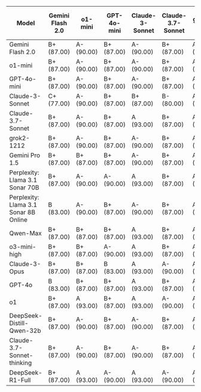 | Model | Gemini Flash 2.0 | o1-mini | GPT-4o-mini | Claude-3-Sonnet | Claude-3.7-Sonnet | grok2-1212 | Gemini Pro 1.5 | Perplexity: Llama 3.1 Sonar 70B | Perplexity: Llama 3.1 Sonar 8B Online | Qwen-Max | o3-mini-high | Claude-3-Opus | GPT-4o | o1 | DeepSeek-Distill-Qwen-32b | Claude-3.7-Sonnet-thinking | DeepSeek-R1-Full | Median Grade | Percentage | Raw Numeric Average |
|------|---|---|---|---|---|---|---|---|---|---|---|---|---|---|---|---|---|-------------|-----------|------------|
| Gemini Flash 2.0 | B+ (87.00) | A- (90.00) | B+ (87.00) | A- (90.00) | B+ (87.00) | A- (90.00) | B+ (87.00) | A- (90.00) | A- (90.00) | A- (90.00) | A- (90.00) | A- (90.00) | A- (90.00) | A- (90.00) | B+ (87.00) | B- (80.00) | A- (90.00) | A- | 90.00 | 3.54 |
| o1-mini | B+ (87.00) | A- (90.00) | B+ (87.00) | A- (90.00) | B+ (87.00) | A- (90.00) | B+ (87.00) | A- (90.00) | A- (90.00) | A- (90.00) | A- (90.00) | A (93.00) | B+ (87.00) | A (93.00) | A (93.00) | A- (90.00) | A- (90.00) | A- | 90.00 | 3.65 |
| GPT-4o-mini | B+ (87.00) | A- (90.00) | B+ (87.00) | A- (90.00) | B+ (87.00) | A- (90.00) | B+ (87.00) | A- (90.00) | B (83.00) | B+ (87.00) | A- (90.00) | A- (90.00) | A- (90.00) | A- (90.00) | B+ (87.00) | B+ (87.00) | A- (90.00) | A- | 90.00 | 3.50 |
| Claude-3-Sonnet | C+ (77.00) | A- (90.00) | B+ (87.00) | B+ (87.00) | B- (80.00) | A- (90.00) | B (83.00) | A- (90.00) | B+ (87.00) | B+ (87.00) | B+ (87.00) | A- (90.00) | B (83.00) | A- (90.00) | B+ (87.00) | B (83.00) | A- (90.00) | B+ | 87.00 | 3.29 |
| Claude-3.7-Sonnet | B+ (87.00) | A- (90.00) | B+ (87.00) | A (93.00) | B+ (87.00) | A- (90.00) | B+ (87.00) | A- (90.00) | B+ (87.00) | C (73.00) | A- (90.00) | B+ (87.00) | A- (90.00) | A- (90.00) | B+ (87.00) | B+ (87.00) | A- (90.00) | B+ | 87.00 | 3.43 |
| grok2-1212 | B+ (87.00) | A- (90.00) | B+ (87.00) | A- (90.00) | B+ (87.00) | A- (90.00) | B+ (87.00) | A- (90.00) | A- (90.00) | A- (90.00) | A- (90.00) | A- (90.00) | A (93.00) | A- (90.00) | B+ (87.00) | B+ (87.00) | C (73.00) | A- | 90.00 | 3.49 |
| Gemini Pro 1.5 | B+ (87.00) | B+ (87.00) | B+ (87.00) | A- (90.00) | B+ (87.00) | A- (90.00) | A (93.00) | A- (90.00) | B+ (87.00) | B+ (87.00) | A- (90.00) | A- (90.00) | B+ (87.00) | A (93.00) | A- (90.00) | B+ (87.00) | A- (90.00) | A- | 90.00 | 3.54 |
| Perplexity: Llama 3.1 Sonar 70B | B+ (87.00) | A- (90.00) | A- (90.00) | A (93.00) | B+ (87.00) | A- (90.00) | B+ (87.00) | A- (90.00) | B+ (87.00) | B+ (87.00) | A- (90.00) | A- (90.00) | B+ (87.00) | A- (90.00) | B+ (87.00) | B+ (87.00) | A- (90.00) | A- | 90.00 | 3.53 |
| Perplexity: Llama 3.1 Sonar 8B Online | B (83.00) | A- (90.00) | B+ (87.00) | A- (90.00) | B+ (87.00) | A- (90.00) | B- (80.00) | A- (90.00) | B+ (87.00) | B+ (87.00) | B+ (87.00) | A- (90.00) | B+ (87.00) | A- (90.00) | B+ (87.00) | B+ (87.00) | A- (90.00) | B+ | 87.00 | 3.41 |
| Qwen-Max | B+ (87.00) | B+ (87.00) | B+ (87.00) | A (93.00) | B+ (87.00) | A- (90.00) | A- (90.00) | A- (90.00) | C (73.00) | B+ (87.00) | A- (90.00) | A (93.00) | A- (90.00) | A- (90.00) | A- (90.00) | A- (90.00) | A- (90.00) | A- | 90.00 | 3.53 |
| o3-mini-high | B+ (87.00) | B+ (87.00) | A- (90.00) | A (93.00) | B+ (87.00) | A- (90.00) | A- (90.00) | A- (90.00) | C (73.00) | A- (90.00) | A- (90.00) | A (93.00) | A (93.00) | A- (90.00) | A- (90.00) | B+ (87.00) | A- (90.00) | A- | 90.00 | 3.57 |
| Claude-3-Opus | B+ (87.00) | B+ (87.00) | B (83.00) | A (93.00) | A- (90.00) | A- (90.00) | B+ (87.00) | A- (90.00) | B+ (87.00) | B+ (87.00) | B+ (87.00) | B+ (87.00) | A- (90.00) | A- (90.00) | A (93.00) | B+ (87.00) | A- (90.00) | B+ | 87.00 | 3.50 |
| GPT-4o | B (83.00) | B+ (87.00) | B+ (87.00) | A (93.00) | B+ (87.00) | A- (90.00) | B (83.00) | A- (90.00) | A- (90.00) | A- (90.00) | B+ (87.00) | B+ (87.00) | B (83.00) | A- (90.00) | A- (90.00) | B+ (87.00) | A- (90.00) | B+ | 87.00 | 3.46 |
| o1 | B+ (87.00) | A (93.00) | B+ (87.00) | A (93.00) | A- (90.00) | A- (90.00) | A- (90.00) | A- (90.00) | A- (90.00) | C (73.00) | B+ (87.00) | A (93.00) | A- (90.00) | A (93.00) | A- (90.00) | A- (90.00) | A (93.00) | A- | 90.00 | 3.63 |
| DeepSeek-Distill-Qwen-32b | B+ (87.00) | A- (90.00) | B+ (87.00) | A- (90.00) | B+ (87.00) | A- (90.00) | A- (90.00) | A- (90.00) | B+ (87.00) | A- (90.00) | A- (90.00) | A- (90.00) | A- (90.00) | A- (90.00) | B+ (87.00) | B+ (87.00) | A- (90.00) | A- | 90.00 | 3.57 |
| Claude-3.7-Sonnet-thinking | B+ (87.00) | A- (90.00) | B+ (87.00) | A- (90.00) | B+ (87.00) | A- (90.00) | B+ (87.00) | A- (90.00) | B+ (87.00) | A- (90.00) | A- (90.00) | A- (90.00) | B+ (87.00) | A- (90.00) | A- (90.00) | B+ (87.00) | A- (90.00) | A- | 90.00 | 3.54 |
| DeepSeek-R1-Full | B+ (87.00) | A (93.00) | A- (90.00) | A (93.00) | A- (90.00) | A- (90.00) | B+ (87.00) | A- (90.00) | B+ (87.00) | A- (90.00) | A- (90.00) | A (93.00) | B+ (87.00) | A- (90.00) | A (93.00) | A (93.00) | A- (90.00) | A- | 90.00 | 3.71 |